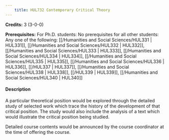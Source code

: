 ```yaml
---
    title: HUL732 Contemporary Critical Theory
---
```

**Credits:** 3 (3-0-0)



**Prerequisites:** For Ph.D. students: No prerequisites for all other students: Any one of the following: [[/Humanities and Social Sciences/HUL331 | HUL331]], [[/Humanities and Social Sciences/HUL332 | HUL332]], [[/Humanities and Social Sciences/HUL333 | HUL333]], [[/Humanities and Social Sciences/HUL334 | HUL334]], [[/Humanities and Social Sciences/HUL335 | HUL335]], [[/Humanities and Social Sciences/HUL336 | HUL336]], [[/HUL337 | HUL337]], [[/Humanities and Social Sciences/HUL338 | HUL338]], [[/HUL339 | HUL339]], [[/Humanities and Social Sciences/HUL340 | HUL340]]

#### Description 
A particular theoretical position would be explored through the detailed study of selected work which trace the history of the development of that critical position. The study would also include the analysis of a text which would illustrate the critical position being studied.

Detailed course contents would be announced by the course coordinator at the time of offering the course.